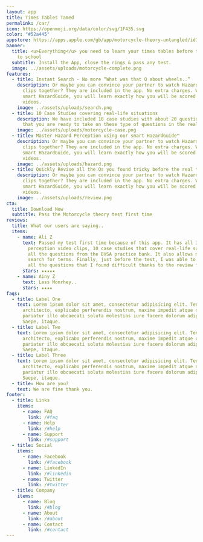 ```yaml
---
layout: app
title: Times Tables Tamed
permalink: /car/
icon: https://openmoji.org/data/color/svg/1F435.svg
color: "#52a445"
appstore: https://apps.apple.com/gb/app/motorcycle-theory-untangled/id1537956813
banner:
  title: <u>Everything</u> you need to learn your times tables before the return
    to school
  subtitle: Install the App, close the rings & pass any test.
  image: ../assets/uploads/motorcycle-complete.png
features:
  - title: Instant Search - No more “What was that Q about wheels..”
    description: Or maybe you can convince your partner to watch Hazard Perception
      clips together? They are included in the app. No extra charges. With out
      smart HazardGuide, you will learn exactly how you will be scored on these
      videos.
    image: ../assets/uploads/search.png
  - title: 10 Case Studies covering real-life situations
    description: We have included 10 case studies with about 20 questions each so
      that you are ready to take on these type of questions in the real test.
    image: ../assets/uploads/motorcycle-case.png
  - title: Master Hazard Perception using our smart HazardGuide™
    description: Or maybe you can convince your partner to watch Hazard Perception
      clips together? They are included in the app. No extra charges. With out
      smart HazardGuide, you will learn exactly how you will be scored on these
      videos.
    image: ../assets/uploads/hazard.png
  - title: Quickly Revise all the Qs you found tricky before the real test
    description: Or maybe you can convince your partner to watch Hazard Perception
      clips together? They are included in the app. No extra charges. With out
      smart HazardGuide, you will learn exactly how you will be scored on these
      videos.
    image: ../assets/uploads/review.png
cta:
  title: Download Now
  subtitle: Pass the Motorcycle theory test first time
reviews:
  title: What our users are saying..
  items:
    - name: Ali Z
      text: Passed my test first time because of this app. It has all 34 DVSA hazard
        perception video clips, 10 case studies that cover real-life scenarios,
        all the questions from the DVSA practice bank. It also allows me to
        search for terms. Finally, just before the test, I was able to revise
        all the questions that I found difficult thanks to the review feature.
      stars: ★★★★★
    - name: Ainy Z
      text: Less Monrhey..
      stars: ★★★★
faqs:
  - title: Label One
    text: Lorem ipsum dolor sit amet, consectetur adipisicing elit. Tenetur,
      architecto, explicabo perferendis nostrum, maxime impedit atque odit sunt
      pariatur illo obcaecati soluta molestias iure facere dolorum adipisci eum?
      Saepe, itaque.
  - title: Label Two
    text: Lorem ipsum dolor sit amet, consectetur adipisicing elit. Tenetur,
      architecto, explicabo perferendis nostrum, maxime impedit atque odit sunt
      pariatur illo obcaecati soluta molestias iure facere dolorum adipisci eum?
      Saepe, itaque.
  - title: Label Three
    text: Lorem ipsum dolor sit amet, consectetur adipisicing elit. Tenetur,
      architecto, explicabo perferendis nostrum, maxime impedit atque odit sunt
      pariatur illo obcaecati soluta molestias iure facere dolorum adipisci eum?
      Saepe, itaque.
  - title: How are you?
    text: We are fine thank you.
footer:
  - title: Links
    items:
      - name: FAQ
        link: /#faq
      - name: Help
        link: /#help
      - name: Support
        link: /#support
  - title: Social
    items:
      - name: Facebook
        link: /#facebook
      - name: LinkedIn
        link: /#linkedin
      - name: Twitter
        link: /#twitter
  - title: Company
    items:
      - name: Blog
        link: /#blog
      - name: About
        link: /#about
      - name: Contact
        link: /#contact
---
```

